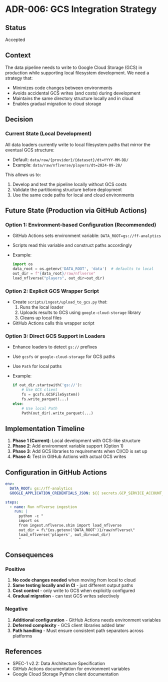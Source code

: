 # ADR-006: GCS Integration Strategy

## Status

Accepted

## Context

The data pipeline needs to write to Google Cloud Storage (GCS) in production while supporting local filesystem development. We need a strategy that:

- Minimizes code changes between environments
- Avoids accidental GCS writes (and costs) during development
- Maintains the same directory structure locally and in cloud
- Enables gradual migration to cloud storage

## Decision

### Current State (Local Development)

All data loaders currently write to local filesystem paths that mirror the eventual GCS structure:

- Default: `data/raw/{provider}/{dataset}/dt=YYYY-MM-DD/`
- Example: `data/raw/nflverse/players/dt=2024-09-28/`

This allows us to:

1. Develop and test the pipeline locally without GCS costs
1. Validate the partitioning structure before deployment
1. Use the same code paths for local and cloud environments

## Future State (Production via GitHub Actions)

### Option 1: Environment-based Configuration (Recommended)

- GitHub Actions sets environment variable: `DATA_ROOT=gs://ff-analytics`

- Scripts read this variable and construct paths accordingly

- Example:

  ```python
  import os
  data_root = os.getenv('DATA_ROOT', 'data')  # defaults to local
  out_dir = f"{data_root}/raw/nflverse"
  load_nflverse("players", out_dir=out_dir)
  ```

### Option 2: Explicit GCS Wrapper Script

- Create `scripts/ingest/upload_to_gcs.py` that:
  1. Runs the local loader
  1. Uploads results to GCS using `google-cloud-storage` library
  1. Cleans up local files
- GitHub Actions calls this wrapper script

### Option 3: Direct GCS Support in Loaders

- Enhance loaders to detect `gs://` prefixes

- Use `gcsfs` or `google-cloud-storage` for GCS paths

- Use `Path` for local paths

- Example:

  ```python
  if out_dir.startswith('gs://'):
      # Use GCS client
      fs = gcsfs.GCSFileSystem()
      fs.write_parquet(...)
  else:
      # Use local Path
      Path(out_dir).write_parquet(...)
  ```

## Implementation Timeline

1. **Phase 1 (Current)**: Local development with GCS-like structure
1. **Phase 2**: Add environment variable support (Option 1)
1. **Phase 3**: Add GCS libraries to requirements when CI/CD is set up
1. **Phase 4**: Test in GitHub Actions with actual GCS writes

## Configuration in GitHub Actions

```yaml
env:
  DATA_ROOT: gs://ff-analytics
  GOOGLE_APPLICATION_CREDENTIALS_JSON: ${{ secrets.GCP_SERVICE_ACCOUNT_JSON }}

steps:
  - name: Run nflverse ingestion
    run: |
      python -c "
      import os
      from ingest.nflverse.shim import load_nflverse
      out_dir = f\"{os.getenv('DATA_ROOT')}/raw/nflverse\"
      load_nflverse('players', out_dir=out_dir)
      "
```

## Consequences

### Positive

1. **No code changes needed** when moving from local to cloud
1. **Same testing locally and in CI** - just different output paths
1. **Cost control** - only write to GCS when explicitly configured
1. **Gradual migration** - can test GCS writes selectively

### Negative

1. **Additional configuration** - GitHub Actions needs environment variables
1. **Deferred complexity** - GCS client libraries added later
1. **Path handling** - Must ensure consistent path separators across platforms

## References

- SPEC-1 v2.2: Data Architecture Specification
- GitHub Actions documentation for environment variables
- Google Cloud Storage Python client documentation

